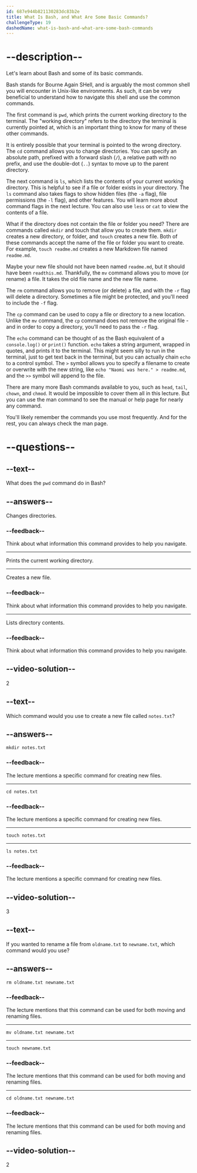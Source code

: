 ```yaml
---
id: 687e944b821130283dc83b2e
title: What Is Bash, and What Are Some Basic Commands?
challengeType: 19
dashedName: what-is-bash-and-what-are-some-bash-commands
---
```


# --description--

Let's learn about Bash and some of its basic commands.

Bash stands for Bourne Again SHell, and is arguably the most common shell you will encounter in Unix-like environments. As such, it can be very beneficial to understand how to navigate this shell and use the common commands.

The first command is `pwd`, which prints the current working directory to the terminal. The "working directory" refers to the directory the terminal is currently pointed at, which is an important thing to know for many of these other commands.

It is entirely possible that your terminal is pointed to the wrong directory. The `cd` command allows you to change directories. You can specify an absolute path, prefixed with a forward slash (`/`), a relative path with no prefix, and use the double-dot (`..`) syntax to move up to the parent directory.

The next command is `ls`, which lists the contents of your current working directory. This is helpful to see if a file or folder exists in your directory. The `ls` command also takes flags to show hidden files (the `-a` flag), file permissions (the `-l` flag), and other features. You will learn more about command flags in the next lecture. You can also use `less` or `cat` to view the contents of a file. 

What if the directory does not contain the file or folder you need? There are commands called `mkdir` and touch that allow you to create them. `mkdir` creates a new directory, or folder, and `touch` creates a new file. Both of these commands accept the name of the file or folder you want to create. For example, `touch readme.md` creates a new Markdown file named `readme.md`.

Maybe your new file should not have been named `readme.md`, but it should have been `readthis.md`. Thankfully, the `mv` command allows you to move (or rename) a file. It takes the old file name and the new file name.

The `rm` command allows you to remove (or delete) a file, and with the `-r` flag will delete a directory. Sometimes a file might be protected, and you'll need to include the `-f` flag.

The `cp` command can be used to copy a file or directory to a new location. Unlike the `mv` command, the `cp` command does not remove the original file - and in order to copy a directory, you'll need to pass the `-r` flag.

The `echo` command can be thought of as the Bash equivalent of a `console.log()` or `print()` function. `echo` takes a string argument, wrapped in quotes, and prints it to the terminal. This might seem silly to run in the terminal, just to get text back in the terminal, but you can actually chain `echo` to a control symbol. The `>` symbol allows you to specify a filename to create or overwrite with the new string, like `echo "Naomi was here." > readme.md`, and the `>>` symbol will append to the file.

There are many more Bash commands available to you, such as `head`, `tail`, `chown`, and `chmod`. It would be impossible to cover them all in this lecture. But you can use the man command to see the manual or help page for nearly any command.

You'll likely remember the commands you use most frequently. And for the rest, you can always check the man page.

# --questions--

## --text--

What does the `pwd` command do in Bash?

## --answers--

Changes directories.

### --feedback--

Think about what information this command provides to help you navigate.

---

Prints the current working directory.

---

Creates a new file.

### --feedback--

Think about what information this command provides to help you navigate.

---

Lists directory contents.

### --feedback--

Think about what information this command provides to help you navigate.

## --video-solution--

2

## --text--

Which command would you use to create a new file called `notes.txt`?

## --answers--

`mkdir notes.txt`

### --feedback--

The lecture mentions a specific command for creating new files.

---

`cd notes.txt`

### --feedback--

The lecture mentions a specific command for creating new files.

---

`touch notes.txt`

---

`ls notes.txt`

### --feedback--

The lecture mentions a specific command for creating new files.

## --video-solution--

3

## --text--

If you wanted to rename a file from `oldname.txt` to `newname.txt`, which command would you use?

## --answers--

`rm oldname.txt newname.txt`

### --feedback--

The lecture mentions that this command can be used for both moving and renaming files.

---

`mv oldname.txt newname.txt`

---

`touch newname.txt`

### --feedback--

The lecture mentions that this command can be used for both moving and renaming files.

---

`cd oldname.txt newname.txt`

### --feedback--

The lecture mentions that this command can be used for both moving and renaming files.

## --video-solution--

2
